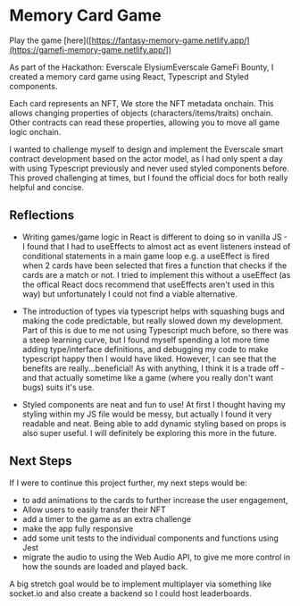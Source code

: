 # Memory Card Game

Play the game [here]([https://fantasy-memory-game.netlify.app/](https://gamefi-memory-game.netlify.app/])

As part of the Hackathon: Everscale ElysiumEverscale GameFi Bounty, I created a memory card game using React, Typescript and Styled components.

Each card represents an NFT, We store the NFT metadata onchain. This allows changing properties of objects (characters/items/traits) onchain. Other contracts can read these properties, allowing you to move all game logic onchain.

I wanted to challenge myself to design and implement the Everscale smart contract development based on the actor model, as I had only spent a day with using Typescript previously and never used styled components before. This proved challenging at times, but I found the official docs for both really helpful and concise.

## Reflections

- Writing games/game logic in React is different to doing so in vanilla JS - I found that I had to useEffects to almost act as event listeners instead of conditional statements in a main game loop e.g. a useEffect is fired when 2 cards have been selected that fires a function that checks if the cards are a match or not. I tried to implement this without a useEffect (as the offical React docs recommend that useEffects aren't used in this way) but unfortunately I could not find a viable alternative.

- The introduction of types via typescript helps with squashing bugs and making the code predictable, but really slowed down my development. Part of this is due to me not using Typescript much before, so there was a steep learning curve, but I found myself spending a lot more time adding type/interface definitions, and debugging my code to make typescript happy then I would have liked. However, I can see that the benefits are really...beneficial! As with anything, I think it is a trade off - and that actually sometime like a game (where you really don't want bugs) suits it's use.

- Styled components are neat and fun to use! At first I thought having my styling within my JS file would be messy, but actually I found it very readable and neat. Being able to add dynamic styling based on props is also super useful. I will definitely be exploring this more in the future.

## Next Steps

If I were to continue this project further, my next steps would be:

- to add animations to the cards to further increase the user engagement,
- Allow users to easily transfer their NFT
- add a timer to the game as an extra challenge
- make the app fully responsive
- add some unit tests to the individual components and functions using Jest
- migrate the audio to using the Web Audio API, to give me more control in how the sounds are loaded and played back.

A big stretch goal would be to implement multiplayer via something like socket.io and also create a backend so I could host leaderboards.

